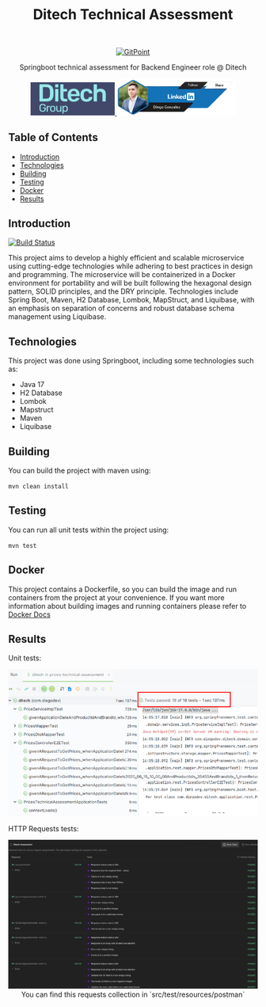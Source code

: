 <h1 align="center"> Ditech Technical Assessment </h1> <br>
<p align="center">
  <a href="https://gitpoint.co/">
    <img alt="GitPoint" title="GitPoint" src="https://cdn.freebiesupply.com/logos/thumbs/2x/spring-3-logo.png" width="450">
  </a>
</p>

<p align="center">
  Springboot technical assessment for Backend Engineer role @ Ditech
</p>

<p align="center">
  <a href="http://it.ditech.es/">
    <img alt="Ditech Group" title="Ditech Group" src="assets/images/ditech_logo.jpeg" width="170">
  </a>

  <a href="https://www.linkedin.com/in/diego-andres-gonzalez-marrugo/">
    <img alt="Linkedin" title="Diego Gonzalez" src="assets/images/personal_linkedin_badge.png" width="240">
  </a>
</p>

<!-- START doctoc generated TOC please keep comment here to allow auto update -->
<!-- DON'T EDIT THIS SECTION, INSTEAD RE-RUN doctoc TO UPDATE -->

## Table of Contents

- [Introduction](#introduction)
- [Technologies](#features)
- [Building](#feedback)
- [Testing](#contributors)
- [Docker](#build-process)
- [Results](#backers-)

<!-- END doctoc generated TOC please keep comment here to allow auto update -->

## Introduction

[![Build Status](https://github.com/dgonzalez211/prices-technical-assessment/actions/workflows/maven.yml/badge.svg)](https://travis-ci.org/gitpoint/git-point)

This project aims to develop a highly efficient and scalable microservice using cutting-edge technologies
while adhering to best practices in design and programming. The microservice will be containerized in a Docker
environment for portability and will be built following the hexagonal design pattern, SOLID principles,
and the DRY principle. Technologies include Spring Boot, Maven, H2 Database, Lombok, MapStruct,
and Liquibase, with an emphasis on separation of concerns and robust database schema management using Liquibase.


## Technologies

This project was done using Springboot, including some technologies such as:

* Java 17
* H2 Database
* Lombok
* Mapstruct
* Maven
* Liquibase

## Building

You can build the project with maven using:

`mvn clean install`

## Testing

You can run all unit tests within the project using:

`mvn test`

## Docker

This project contains a Dockerfile, so you can build the image and run containers from the project at your convenience.
If you want more information about building images and running containers please refer to [Docker Docs](https://docs.docker.com/)


## Results

Unit tests:


<p align="center">
  <a href="https://www.linkedin.com/in/diego-andres-gonzalez-marrugo/">
    <img alt="Linkedin" title="Diego Gonzalez" src="assets/images/unit_tests.png">
  </a>
</p>


HTTP Requests tests:
<p align="center">
  <a href="https://www.linkedin.com/in/diego-andres-gonzalez-marrugo/">
    <img alt="Linkedin" title="Diego Gonzalez" src="assets/images/postman_tests.png">
  </a>
  You can find this requests collection in `src/test/resources/postman`
</p>
